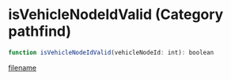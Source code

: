 # isVehicleNodeIdValid (Category pathfind)

```js
function isVehicleNodeIdValid(vehicleNodeId: int): boolean
```

[filename](isVehicleNodeIdValid_m.md ':include')